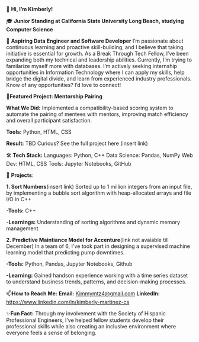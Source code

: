 👋 **Hi, I’m Kimberly!**

🎓 **Junior Standing at California State University Long Beach, studying Computer Science**

🔭 **Aspiring Data Engineer and Software Developer**
I’m passionate about continuous learning and proactive skill-building, and I believe that taking initiative is essential for growth. As a Break Through Tech Fellow, I’ve been expanding both my technical and leadership abilities. Currently, I’m trying to familarize myself more with databases. I’m actively seeking internship opportunities in Information Technology where I can apply my skills, help bridge the digital divide, and learn from experienced industry professionals. Know of any opportunities? I’d love to connect!

🎯**Featured Project: Mentorship Pairing**

  **What We Did:** Implemented a compatibility-based scoring system to automate the pairing of mentees with mentors, improving match efficiency and overall participant satisfaction.
  
  **Tools:** Python, HTML, CSS
  
  **Result:** TBD
Curious? See the full project here (insert link)

🛠 **Tech Stack:**
Languages: Python, C++
Data Science: Pandas, NumPy
Web Dev: HTML, CSS
Tools: Jupyter Notebooks, GitHub

 🚀 **Projects**:
 
**1. Sort Numbers**(insert link)
Sorted up to 1 million integers from an input file, by implementing a bubble sort algorithm with heap-allocated arrays and file I/O in C++

  **-Tools:** C++
  
  **-Learnings:** Understanding of sorting algorithms and dynamic memory management 
  
**2. Predictive Maintiance Model for Accenture**(link not avaiable till December)
In a team of 6, I've took part in designing a supervised machine learning model that predicting pump downtimes. 

  **-Tools:** Python, Pandas, Jupyter Notebooks, Github
  
  **-Learning:** Gained handson experience working with a time series dataset to understand business trends, patterns, and decision-making processes.

📫**How to Reach Me:**
**Email:** Kimmymtz4@gmail.com
**LinkedIn:**  https://www.linkedin.com/in/kimberly-martinez-cs 

✨**Fun Fact:**
Through my involvement with the Society of Hispanic Professional Engineers, I’ve helped fellow students develop their professional skills while also creating an inclusive environment where everyone feels a sense of belonging.
